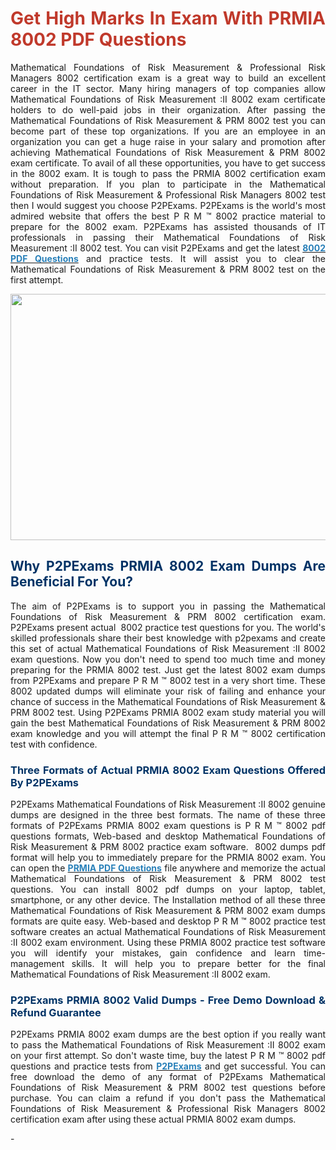 <h1 style="text-align: justify;"><span style="color:#c0392b;"><strong>Get High Marks In Exam With PRMIA 8002 PDF Questions</strong></span>&nbsp;</h1>

<p style="text-align: justify;">Mathematical Foundations of Risk Measurement &amp; Professional Risk Managers 8002 certification exam is a great way to build an excellent career in the IT sector. Many hiring managers of top companies allow Mathematical Foundations of Risk Measurement :II 8002 exam certificate holders to do well-paid jobs in their organization. After passing the Mathematical Foundations of Risk Measurement &amp; PRM 8002 test you can become part of these top organizations. If you are an employee in an organization you can get a huge raise in your salary and promotion after achieving Mathematical Foundations of Risk Measurement &amp; PRM 8002 exam certificate. To avail of all these opportunities, you have to get success in the 8002 exam. It is tough to pass the PRMIA 8002 certification exam without preparation. If you plan to participate in the Mathematical Foundations of Risk Measurement &amp; Professional Risk Managers 8002 test then I would suggest you choose P2PExams. P2PExams is the world&#39;s most admired website that offers the best P R M &trade; 8002 practice material to prepare for the 8002 exam. P2PExams has assisted thousands of IT professionals in passing their Mathematical Foundations of Risk Measurement :II 8002 test. You can visit P2PExams and get the latest <strong><a href="https://www.p2pexams.com/prmia/pdf/8002"><span style="color:#2980b9;">8002 PDF Questions</span></a></strong> and practice tests. It will assist you to clear the Mathematical Foundations of Risk Measurement &amp; PRM 8002 test on the first attempt.</p>

<p style="text-align: center;"><img alt="" src="https://i.ibb.co/47Gg1Sj/e01975153544611-6331e2e670440.jpg" style="width: 700px; height: 394px;" /></p>

<h2 style="text-align: justify;"><strong><span style="color:#003366;">Why P2PExams PRMIA 8002 Exam Dumps Are Beneficial For You?</span></strong></h2>

<p style="text-align: justify;">The aim of P2PExams is to support you in passing the Mathematical Foundations of Risk Measurement &amp; PRM 8002 certification exam. P2PExams present actual&nbsp; 8002 practice test questions for you. The world&#39;s skilled professionals share their best knowledge with p2pexams and create this set of actual&nbsp;Mathematical Foundations of Risk Measurement :II 8002 exam questions. Now you don&#39;t need to spend too much time and money preparing for the PRMIA 8002 test. Just get the latest 8002 exam dumps from P2PExams and prepare P R M &trade; 8002 test in a very short time. These 8002 updated dumps will eliminate your risk of failing and enhance your chance of success in the Mathematical Foundations of Risk Measurement &amp; PRM 8002 test. Using P2PExams PRMIA 8002 exam study material you will gain the best Mathematical Foundations of Risk Measurement &amp; PRM 8002 exam knowledge and you will attempt the final P R M &trade; 8002 certification test with confidence.</p>

<h3 style="text-align: justify;"><strong><span style="color:#003366;">Three Formats of Actual PRMIA 8002 Exam Questions Offered By P2PExams</span></strong></h3>

<p style="text-align: justify;">P2PExams Mathematical Foundations of Risk Measurement :II 8002 genuine dumps are designed&nbsp;in the three best&nbsp;formats.&nbsp;The name of these three formats of P2PExams PRMIA 8002 exam questions is P R M &trade; 8002 pdf questions formats,&nbsp;Web-based and desktop Mathematical Foundations of Risk Measurement &amp; PRM 8002 practice exam software.&nbsp; 8002 dumps pdf format will help you to immediately prepare for the PRMIA 8002 exam. You can open the&nbsp;<strong><a href="https://www.p2pexams.com/prmia"><span style="color:#2980b9;">PRMIA PDF Questions</span></a></strong>&nbsp;file anywhere and memorize the actual Mathematical Foundations of Risk Measurement &amp; PRM 8002 test questions. You can install 8002 pdf dumps on your laptop, tablet, smartphone, or any other device. The Installation method of all these three Mathematical Foundations of Risk Measurement &amp; PRM 8002 exam dumps formats are quite easy. Web-based and desktop P R M &trade; 8002&nbsp;practice test software creates an&nbsp;actual Mathematical Foundations of Risk Measurement :II 8002 exam environment. Using these PRMIA 8002 practice test software you will identify your mistakes, gain confidence and learn time-management skills. It will help you to prepare better for the final Mathematical Foundations of Risk Measurement :II 8002 exam.</p>

<h3 style="text-align: justify;"><strong><span style="color:#003366;">P2PExams PRMIA 8002 Valid Dumps - Free Demo Download &amp; Refund&nbsp;Guarantee</span></strong></h3>

<p style="text-align: justify;">P2PExams PRMIA 8002 exam dumps are the best option if you really want to pass the Mathematical Foundations of Risk Measurement :II 8002 exam on your first attempt. So don&#39;t waste time, buy the latest P R M &trade; 8002 pdf questions and practice tests from <strong><a href="https://www.p2pexams.com/"><span style="color:#2980b9;">P2PExams</span></a></strong> and get successful. You can free download the demo of any format of P2PExams Mathematical Foundations of Risk Measurement &amp; PRM 8002 test questions before purchase. You can claim a refund if you don&#39;t pass the Mathematical Foundations of Risk Measurement &amp; Professional Risk Managers 8002 certification exam after using these actual PRMIA 8002 exam dumps.</p>
-
